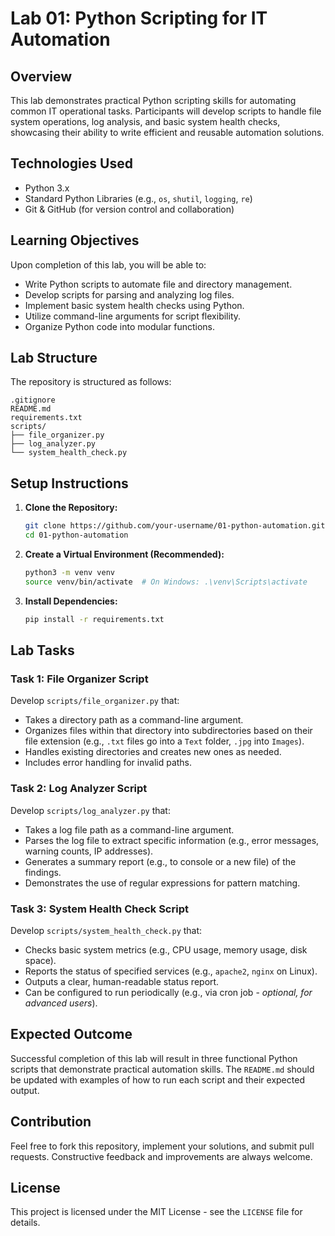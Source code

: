 # Lab 01: Python Scripting for IT Automation

## Overview

This lab demonstrates practical Python scripting skills for automating common IT operational tasks. Participants will develop scripts to handle file system operations, log analysis, and basic system health checks, showcasing their ability to write efficient and reusable automation solutions.

## Technologies Used

*   Python 3.x
*   Standard Python Libraries (e.g., `os`, `shutil`, `logging`, `re`)
*   Git & GitHub (for version control and collaboration)

## Learning Objectives

Upon completion of this lab, you will be able to:

*   Write Python scripts to automate file and directory management.
*   Develop scripts for parsing and analyzing log files.
*   Implement basic system health checks using Python.
*   Utilize command-line arguments for script flexibility.
*   Organize Python code into modular functions.

## Lab Structure

The repository is structured as follows:

```
.gitignore
README.md
requirements.txt
scripts/
├── file_organizer.py
├── log_analyzer.py
└── system_health_check.py
```

## Setup Instructions

1.  **Clone the Repository:**
    ```bash
    git clone https://github.com/your-username/01-python-automation.git
    cd 01-python-automation
    ```
2.  **Create a Virtual Environment (Recommended):**
    ```bash
    python3 -m venv venv
    source venv/bin/activate  # On Windows: .\venv\Scripts\activate
    ```
3.  **Install Dependencies:**
    ```bash
    pip install -r requirements.txt
    ```

## Lab Tasks

### Task 1: File Organizer Script

Develop `scripts/file_organizer.py` that:

*   Takes a directory path as a command-line argument.
*   Organizes files within that directory into subdirectories based on their file extension (e.g., `.txt` files go into a `Text` folder, `.jpg` into `Images`).
*   Handles existing directories and creates new ones as needed.
*   Includes error handling for invalid paths.

### Task 2: Log Analyzer Script

Develop `scripts/log_analyzer.py` that:

*   Takes a log file path as a command-line argument.
*   Parses the log file to extract specific information (e.g., error messages, warning counts, IP addresses).
*   Generates a summary report (e.g., to console or a new file) of the findings.
*   Demonstrates the use of regular expressions for pattern matching.

### Task 3: System Health Check Script

Develop `scripts/system_health_check.py` that:

*   Checks basic system metrics (e.g., CPU usage, memory usage, disk space).
*   Reports the status of specified services (e.g., `apache2`, `nginx` on Linux).
*   Outputs a clear, human-readable status report.
*   Can be configured to run periodically (e.g., via cron job - *optional, for advanced users*).

## Expected Outcome

Successful completion of this lab will result in three functional Python scripts that demonstrate practical automation skills. The `README.md` should be updated with examples of how to run each script and their expected output.

## Contribution

Feel free to fork this repository, implement your solutions, and submit pull requests. Constructive feedback and improvements are always welcome.

## License

This project is licensed under the MIT License - see the `LICENSE` file for details.

